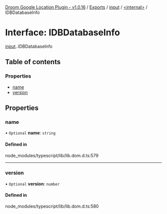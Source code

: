[Droom Google Location Plugin - v1.0.16](../README.md) / [Exports](../modules.md) / [input](../modules/input.md) / [<internal\>](../modules/input._internal_.md) / IDBDatabaseInfo

# Interface: IDBDatabaseInfo

[input](../modules/input.md).[<internal>](../modules/input._internal_.md).IDBDatabaseInfo

## Table of contents

### Properties

- [name](input._internal_.IDBDatabaseInfo.md#name)
- [version](input._internal_.IDBDatabaseInfo.md#version)

## Properties

### name

• `Optional` **name**: `string`

#### Defined in

node_modules/typescript/lib/lib.dom.d.ts:579

___

### version

• `Optional` **version**: `number`

#### Defined in

node_modules/typescript/lib/lib.dom.d.ts:580
